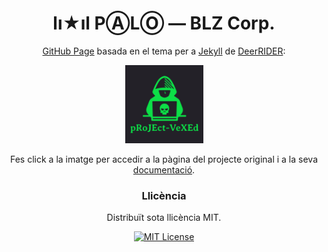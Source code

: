 <h1 align="center">lı★ıl PⒶLⓄ — BLZ Corp.</h1>

<p align="center"><a href="https://pages.github.com">GitHub Page</a> basada en el tema per a <a href="https://jekyllrb.com">Jekyll</a> de <a href="https://github.com/akiritsu">DeerRIDER</a>:</p>

<p align="center"><a href="https://github.com/akiritsu/pRoJEct-VeXEd"><img src="src/assets/img/favicon.png" alt="Logo" width="125" height="125"></a></p>
  
<p align="center">Fes click a la imatge per accedir a la pàgina del projecte original i a la seva <a href="https://github.com/akiritsu/pRoJEct-VeXEd/blob/master/README.md">documentació</a>.</p>

<h3 align="center">Llicència</h3>

<p align="center">Distribuït sota llicència MIT.</p>

<div align="center">
  
  [![MIT License][license-shield]][license-url]

</div>

<p align="center"><a href="https://github.com/mantekillah/palo/blob/master/LICENSE"><img="https://img.shields.io/github/license/mantekillah/palo.svg" alt="License"></a></p>

[license-shield]: https://img.shields.io/github/license/akiritsu/pRoJEct-VeXEd.svg?style=flat-square
[license-url]: https://github.com/akiritsu/pRoJEct-VeXEd/blob/master/LICENSE
